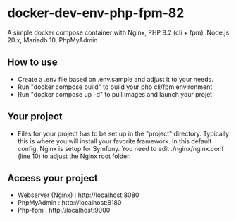 # docker-dev-env-php-fpm-82
A simple docker compose container with Nginx, PHP 8.2 (cli + fpm), Node.js 20.x, Mariadb 10, PhpMyAdmin

## How to use 

- Create a .env file based on .env.sample and adjust it to your needs.
- Run "docker compose build" to build your php cli/fpm environment
- Run "docker compose up -d" to pull images and launch your projet

## Your project 

- Files for your project has to be set up in the "project" directory.
  Typically this is where you will install your favorite framework.
  In this default config, Nginx is setup for Symfony. You need to edit ./nginx/nginx.conf (line 10) to adjust the Nginx root folder.


## Access your project

- Webserver (Nginx) : http://localhost:8080
- PhpMyAdmin : http://localhost:8180
- Php-fpm : http://localhost:9000